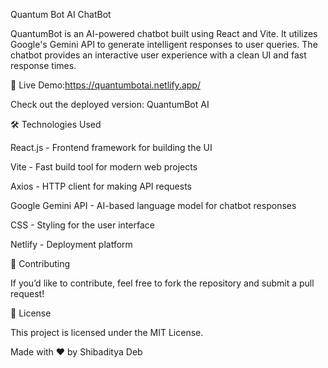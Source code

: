 Quantum Bot AI ChatBot

QuantumBot is an AI-powered chatbot built using React and Vite. It utilizes Google's Gemini API to generate intelligent responses to user queries. The chatbot provides an interactive user experience with a clean UI and fast response times.

🚀 Live Demo:https://quantumbotai.netlify.app/

Check out the deployed version: QuantumBot AI

🛠️ Technologies Used

React.js - Frontend framework for building the UI

Vite - Fast build tool for modern web projects

Axios - HTTP client for making API requests

Google Gemini API - AI-based language model for chatbot responses

CSS - Styling for the user interface

Netlify - Deployment platform

🤝 Contributing

If you’d like to contribute, feel free to fork the repository and submit a pull request!

📜 License

This project is licensed under the MIT License.

Made with ❤️ by Shibaditya Deb

